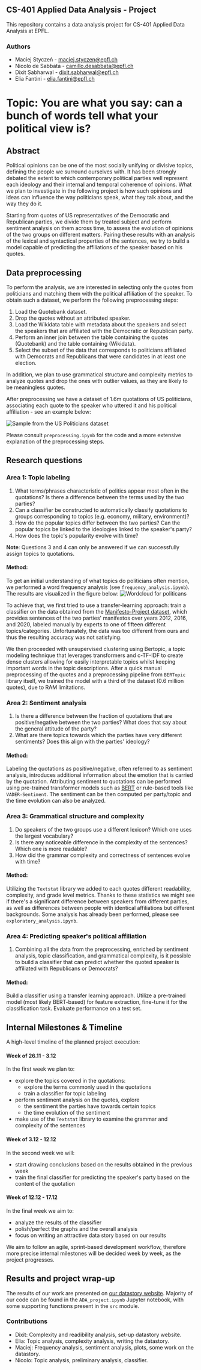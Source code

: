 ## CS-401 Applied Data Analysis - Project

This repository contains a data analysis project for CS-401 Applied Data Analysis at EPFL.

### Authors

- Maciej Styczeń - maciej.styczen@epfl.ch
- Nicolo de Sabbata - camillo.desabbata@epfl.ch
- Dixit Sabharwal - dixit.sabharwal@epfl.ch
- Elia Fantini - elia.fantini@epfl.ch

# Topic: You are what you say: can a bunch of words tell what your political view is?

## Abstract

Political opinions can be one of the most socially unifying or divisive topics, defining the people we surround ourselves with. It has been strongly debated the extent to which contemporary political parties well represent each ideology and their internal and temporal coherence of opinions. What we plan to investigate in the following project is how such opinions and ideas can influence the way politicians speak, what they talk about, and the way they do it.

Starting from quotes of US representatives of the Democratic and Republican parties, we divide them by treated subject and perform sentiment analysis on them across time, to assess the evolution of opinions of the two groups on different matters. Pairing these results with an analysis of the lexical and syntactical properties of the sentences, we try to build a model capable of predicting the affiliations of the speaker based on his quotes.

## Data preprocessing

To perform the analysis, we are interested in selecting only the quotes from politicians and matching them with the political affiliation of the speaker.
To obtain such a dataset, we perform the following preprocessing steps:

1. Load the Quotebank dataset.
2. Drop the quotes without an attributed speaker.
3. Load the Wikidata table with metadata about the speakers and select the speakers that are affiliated with the Democratic or Republican party.
4. Perform an inner join between the table containing the quotes (Quotebank) and the table containing (Wikidata).
5. Select the subset of the data that corresponds to politicians affiliated with Democrats and Republicans that were candidates in at least one election.

In addition, we plan to use grammatical structure and complexity metrics to analyze quotes and drop the ones with outlier values, as they are likely to be meaningless quotes.

After preprocessing we have a dataset of 1.6m quotations of US politicians, associating each quote to the speaker who uttered it and his political affiliation - see an example below:

![Sample from the US Politicians dataset](figures/dataframe-sample.png)

Please consult `preprocessing.ipynb` for the code and a more extensive explanation of the preprocessing steps.

## Research questions

### Area 1: Topic labeling

1. What terms/phrases characteristic of politics appear most often in the quotations? Is there a difference between the terms used by the two parties?
2. Can a classifier be constructed to automatically classify quotations to groups corresponding to topics (e.g. economy, military, environment)?
3. How do the popular topics differ between the two parties? Can the popular topics be linked to the ideologies linked to the speaker's party?
4. How does the topic's popularity evolve with time?

**Note**: Questions 3 and 4 can only be answered if we can successfully assign topics to quotations.

#### Method:

To get an initial understanding of what topics do politicians often mention, we performed a word frequency analysis (see `frequency_analysis.ipynb`). The results are visualized in the figure below:
![Wordcloud for politicans](figures/wordcloud.png)

To achieve that, we first tried to use a transfer-learning approach: train a classifier on the data obtained from the [Manifesto-Project dataset](https://manifestoproject.wzb.eu), which provides sentences of the two parties' manifestos over years 2012, 2016, and 2020, labeled manually by experts to one of fifteen different topics/categories. Unfortunately, the data was too different from ours and thus the resulting accuracy was not satisfying. 

We then proceeded with unsupervised clustering using Bertopic, a topic modeling technique that leverages transformers
and c-TF-IDF to create dense clusters allowing for easily interpretable topics whilst keeping important words in the
topic descriptions. After a quick manual preprocessing of the quotes and a preprocessing pipeline from `BERTopic` library
itself, we trained the model with a third of the dataset (0.6 million quotes), due to RAM limitations.

### Area 2: Sentiment analysis

1. Is there a difference between the fraction of quotations that are positive/negative between the two parties? What does that say about the general attitude of the party?
2. What are there topics towards which the parties have very different sentiments? Does this align with the parties' ideology?

#### Method:

Labeling the quotations as positive/negative, often referred to as sentiment analysis, introduces additional information about the emotion that is carried by the quotation. Attributing sentiment to quotations can be performed using pre-trained transformer models such as [BERT](https://arxiv.org/abs/1810.04805) or rule-based tools like `VADER-Sentiment`. The sentiment can be then computed per party/topic and the time evolution can also be analyzed.

### Area 3: Grammatical structure and complexity

1. Do speakers of the two groups use a different lexicon? Which one uses the largest vocabulary?
2. Is there any noticeable difference in the complexity of the sentences? Which one is more readable?
3. How did the grammar complexity and correctness of sentences evolve with time?

#### Method:

Utilizing the `Textstat` library we added to each quotes different readability, complexity, and grade level metrics. Thanks to these statistics we might see if there's a significant difference between speakers from different parties, as well as differences between people with identical affiliations but different backgrounds. Some analysis has already been performed, please see `exploratory_analysis.ipynb`.

### Area 4: Predicting speaker's political affiliation

1. Combining all the data from the preprocessing, enriched by sentiment analysis, topic classification, and grammatical complexity, is it possible to build a classifier that can predict whether the quoted speaker is affiliated with Republicans or Democrats?

#### Method:

Build a classifier using a transfer learning approach. Utilize a pre-trained model (most likely BERT-based) for feature extraction, fine-tune it for the classification task. Evaluate performance on a test set.

## Internal Milestones & Timeline

A high-level timeline of the planned project execution:

#### Week of 26.11 - 3.12

In the first week we plan to:

- explore the topics covered in the quotations:
  - explore the terms commonly used in the quotations
  - train a classifier for topic labeling
- perform sentiment analysis on the quotes, explore
  - the sentiment the parties have towards certain topics
  - the time evolution of the sentiment
- make use of the `Textstat` library to examine the grammar and complexity of the sentences

#### Week of 3.12 - 12.12

In the second week we will:

- start drawing conclusions based on the results obtained in the previous week
- train the final classifier for predicting the speaker's party based on the content of the quotation

#### Week of 12.12 - 17.12

In the final week we aim to:

- analyze the results of the classifier
- polish/perfect the graphs and the overall analysis
- focus on writing an attractive data story based on our results

We aim to follow an agile, sprint-based development workflow, therefore more precise internal milestones will be decided week by week, as the project progresses.

## Results and project wrap-up
The results of our work are presented on [our datastory website](https://dxts.github.io/ada-2021-project-datastory/). Majority of our code can be found in the `ADA_project.ipynb` Jupyter notebook, with some supporting functions present in the `src` module.

### Contributions
* Dixit: Complexity and readibility analysis, set-up datastory website.
* Elia: Topic analysis, complexity analysis, writing the datastory.
* Maciej: Frequency analysis, sentiment analysis, plots, some work on the datastory.
* Nicolo: Topic analysis, preliminary analysis, classifier.
